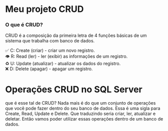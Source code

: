 <h1> Meu projeto CRUD </h1> 

<h3><strong>O que é CRUD?</strong></h3>

<p>CRUD é a composição da primeira letra de 4 funções básicas de um sistema que trabalha com banco de dados.<p>

✅ C: Create (criar) - criar um novo registro.<br>
👁 R: Read (ler) - ler (exibir) as informações de um registro.<br>
♻️ U: Update (atualizar) - atualizar os dados do registro.<br>
❌ D: Delete (apagar) - apagar um registro.<br>

  <h1>Operações CRUD no SQL Server</h1>
<p> que é esse tal de CRUD? Nada mais é do que um conjunto de operações que você pode fazer dentro do seu banco de dados. Essa é uma sigla para Create, Read, Update e Delete. Que traduzindo seria criar, ler, atualizar e deletar. Então vamos poder utilizar essas operações dentro de um banco de dados.<p/>
<img href="/imagens/crud1">
